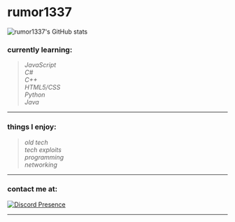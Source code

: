 # rumor1337

![rumor1337's GitHub stats](https://github-readme-stats.vercel.app/api?username=rumor1337&show_icons=true&theme=responsive)

### currently learning:

> *JavaScript* <br>
> *C#* <br>
> *C++* <br>
> *HTML5/CSS* <br>
> *Python* <br>
> *Java* <br>

<hr>

### things I enjoy:

> *old tech* <br>
> *tech exploits* <br>
> *programming* <br>
> *networking* <br>

<hr>

### contact me at:

[![Discord Presence](https://lanyard.kyrie25.dev/api/953728215950712832?showDisplayName=false&showBanner=animated&theme=dark&idleMessage=not%20doing%20anything%20right%20now)](https://discord.com/users/953728215950712832)

<hr>
